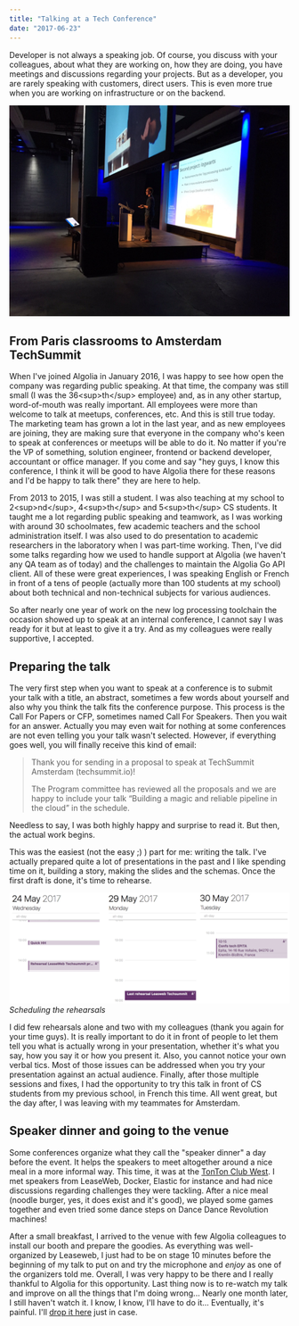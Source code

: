 ```yaml
---
title: "Talking at a Tech Conference"
date: "2017-06-23"
---
```


Developer is not always a speaking job. Of course, you discuss with your
colleagues, about what they are working on, how they are doing, you have
meetings and discussions regarding your projects. But as a developer, you are
rarely speaking with customers, direct users. This is even more true when
you are working on infrastructure or on the backend.

![](on-stage.jpg)

## From Paris classrooms to Amsterdam TechSummit

When I've joined Algolia in January 2016, I was happy to see how open the
company was regarding public speaking. At that time, the company was still
small (I was the 36\<sup\>th\</sup\> employee) and, as in any other startup,
word-of-mouth was really important. All employees were more than welcome to
talk at meetups, conferences, etc. And this is still true today. The marketing
team has grown a lot in the last year, and as new employees are joining, they
are making sure that everyone in the company who's keen to speak at conferences
or meetups will be able to do it. No matter if you're the VP of something,
solution engineer, frontend or backend developer, accountant or office
manager. If you come and say "hey guys, I know this conference, I think it will
be good to have Algolia there for these reasons and I'd be happy to talk there"
they are here to help.

From 2013 to 2015, I was still a student. I was also teaching at my school to
2\<sup\>nd\</sup\>, 4\<sup\>th\</sup\> and 5\<sup\>th\</sup\> CS students. It
taught me a lot regarding public speaking and teamwork, as I was working with
around 30 schoolmates, few academic teachers and the school administration
itself. I was also used to do presentation to academic researchers in the
laboratory when I was part-time working. Then, I've did some talks regarding
how we used to handle support at Algolia (we haven't any QA team as of today)
and the challenges to maintain the Algolia Go API client. All of these were
great experiences, I was speaking English or French in front of a tens of
people (actually more than 100 students at my school) about both technical
and non-technical subjects for various audiences.

So after nearly one year of work on the new log processing toolchain the
occasion showed up to speak at an internal conference, I cannot say I was
ready for it but at least to give it a try. And as my colleagues were really
supportive, I accepted.

## Preparing the talk

The very first step when you want to speak at a conference is to submit your
talk with a title, an abstract, sometimes a few words about yourself and also
why you think the talk fits the conference purpose. This process is the Call
For Papers or CFP, sometimes named Call For Speakers. Then you wait for an
answer. Actually you may even wait for nothing at some conferences are not even
telling you your talk wasn't selected. However, if everything goes well, you
will finally receive this kind of email:

> Thank you for sending in a proposal to speak at TechSummit Amsterdam
> (techsummit.io)!
>
> The Program committee has reviewed all the proposals and we are happy to
> include your talk “Building a magic and reliable pipeline in the cloud” in
> the schedule.

Needless to say, I was both highly happy and surprise to read it. But then, the
actual work begins.

This was the easiest (not the easy ;) ) part for me: writing the talk. I've
actually prepared quite a lot of presentations in the past and I like spending
time on it, building a story, making the slides and the schemas. Once the first
draft is done, it's time to rehearse.

![](rehearsal-calendar.png)
_Scheduling the rehearsals_

I did few rehearsals alone and two with my colleagues (thank you again for your
time guys). It is really important to do it in front of people to let them tell
you what is actually wrong in your presentation, whether it's what you say, how
you say it or how you present it. Also, you cannot notice your own verbal tics.
Most of those issues can be addressed when you try your presentation against an
actual audience. Finally, after those multiple sessions and fixes, I had the
opportunity to try this talk in front of CS students from my previous school,
in French this time. All went great, but the day after, I was leaving with my
teammates for Amsterdam.

## Speaker dinner and going to the venue

Some conferences organize what they call the "speaker dinner" a day before the
event. It helps the speakers to meet altogether around a nice meal in a more
informal way. This time, it was at the [TonTon Club West](https://tontonclub.nl/).
I met speakers from LeaseWeb, Docker, Elastic for instance and had nice
discussions regarding challenges they were tackling. After a nice meal (noodle
burger, yes, it does exist and it's good), we played some games together and
even tried some dance steps on Dance Dance Revolution machines!

After a small breakfast, I arrived to the venue with few Algolia colleagues to
install our booth and prepare the goodies. As everything was well-organized by
Leaseweb, I just had to be on stage 10 minutes before the beginning of my talk
to put on and try the microphone and _enjoy_ as one of the organizers told me.
Overall, I was very happy to be there and I really thankful to Algolia for this
opportunity. Last thing now is to re-watch my talk and improve on all the
things that I'm doing wrong... Nearly one month later, I still haven't watch
it. I know, I know, I'll have to do it... Eventually, it's painful. I'll
[drop it here](https://www.youtube.com/watch?v=Y7qypy633dw) just in case.
